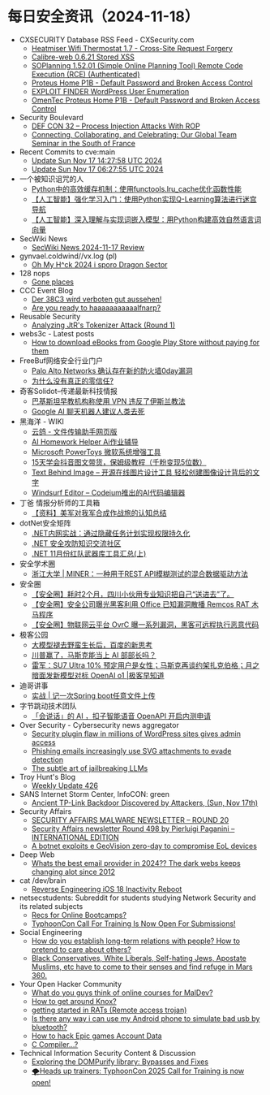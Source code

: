 # 每日安全资讯（2024-11-18）

- CXSECURITY Database RSS Feed - CXSecurity.com
  - [Heatmiser Wifi Thermostat 1.7 - Cross-Site Request Forgery](https://cxsecurity.com/issue/WLB-2024110030)
  - [Calibre-web 0.6.21 Stored XSS](https://cxsecurity.com/issue/WLB-2024110029)
  - [SOPlanning 1.52.01 (Simple Online Planning Tool) Remote Code Execution (RCE) (Authenticated)](https://cxsecurity.com/issue/WLB-2024110028)
  - [Proteus Home P1B - Default Password and Broken Access Control](https://cxsecurity.com/issue/WLB-2024110025)
  - [EXPLOIT FINDER  WordPress User Enumeration](https://cxsecurity.com/issue/WLB-2024110026)
  - [OmenTec Proteus Home P1B - Default Password and Broken Access Control](https://cxsecurity.com/issue/WLB-2024110024)
- Security Boulevard
  - [DEF CON 32 – Process Injection Attacks With ROP](https://securityboulevard.com/2024/11/def-con-32-process-injection-attacks-with-rop/)
  - [Connecting, Collaborating, and Celebrating: Our Global Team Seminar in the South of France](https://securityboulevard.com/2024/11/connecting-collaborating-and-celebrating-our-global-team-seminar-in-the-south-of-france/)
- Recent Commits to cve:main
  - [Update Sun Nov 17 14:27:58 UTC 2024](https://github.com/trickest/cve/commit/beff6081609ca19baa926ab25035cb8b0354b565)
  - [Update Sun Nov 17 06:27:55 UTC 2024](https://github.com/trickest/cve/commit/c64d1192200cc24bcbfb61c1dd872718f11f1df5)
- 一个被知识诅咒的人
  - [Python中的高效缓存机制：使用functools.lru_cache优化函数性能](https://blog.csdn.net/nokiaguy/article/details/143831206)
  - [【人工智能】强化学习入门：使用Python实现Q-Learning算法进行迷宫导航](https://blog.csdn.net/nokiaguy/article/details/143831195)
  - [【人工智能】深入理解与实现词嵌入模型：用Python构建高效自然语言词向量](https://blog.csdn.net/nokiaguy/article/details/143831180)
- SecWiki News
  - [SecWiki News 2024-11-17 Review](http://www.sec-wiki.com/?2024-11-17)
- gynvael.coldwind//vx.log (pl)
  - [Oh My H^ck 2024 i sporo Dragon Sector](https://gynvael.coldwind.pl/?id=795)
- 128 nops
  - [Gone places](https://carstein.github.io/short/2024/11/17/gone-places.html)
- CCC Event Blog
  - [Der 38C3 wird verboten gut aussehen!](https://events.ccc.de/2024/11/17/38c3-illegally-awesome/)
  - [Are you ready to haaaaaaaaaaalfnarp?](https://events.ccc.de/2024/11/17/38c3-are-you-ready-to-haaaaaaaaaaalfnarp/)
- Reusable Security
  - [Analyzing JtR's Tokenizer Attack (Round 1)](https://reusablesec.blogspot.com/2024/11/analyzing-jtrs-tokenizer-attack-round-1.html)
- webs3c - Latest posts
  - [How to download eBooks from Google Play Store without paying for them](https://webs3c.com/t/how-to-download-ebooks-from-google-play-store-without-paying-for-them/79#post_4)
- FreeBuf网络安全行业门户
  - [Palo Alto Networks 确认存在新的防火墙0day漏洞](https://www.freebuf.com/news/415441.html)
  - [为什么没有真正的零信任?](https://www.freebuf.com/articles/neopoints/415436.html)
- 奇客Solidot–传递最新科技情报
  - [巴基斯坦早教机构称使用 VPN 违反了伊斯兰教法](https://www.solidot.org/story?sid=79799)
  - [Google AI 聊天机器人建议人类去死](https://www.solidot.org/story?sid=79798)
- 黑海洋 - WIKI
  - [云鸽 - 文件传输助手网页版](https://www.upx8.com/4441)
  - [AI Homework Helper Ai作业辅导](https://www.upx8.com/4440)
  - [Microsoft PowerToys 微软系统增强工具](https://www.upx8.com/4439)
  - [15天学会抖音图文带货，保姆级教程（千粉变现5位数）](https://www.upx8.com/4438)
  - [Text Behind Image – 开源在线图片设计工具 轻松创建图像设计背后的文字](https://www.upx8.com/4437)
  - [Windsurf Editor – Codeium推出的AI代码编辑器](https://www.upx8.com/4436)
- 丁爸 情报分析师的工具箱
  - [【资料】美军对我军合成作战旅的认知总结](https://mp.weixin.qq.com/s?__biz=MzI2MTE0NTE3Mw==&mid=2651147826&idx=1&sn=82db846319ddae363d8ac74312d12f8b&chksm=f1af3908c6d8b01ec33022230f4b2c112e9210f0cd3b43058d09a96ccbbbd3a91ecca7137dc9&scene=58&subscene=0#rd)
- dotNet安全矩阵
  - [.NET内网实战：通过隐藏任务计划实现权限持久化](https://mp.weixin.qq.com/s?__biz=MzUyOTc3NTQ5MA==&mid=2247496737&idx=1&sn=d3fd5e529d898139e7aa382e024bcd57&chksm=fa595acccd2ed3daf7f7b2c98f2d27007b62bfdd523eaa8e0a69fc9c58b18b8474fdf3d96560&scene=58&subscene=0#rd)
  - [.NET 安全攻防知识交流社区](https://mp.weixin.qq.com/s?__biz=MzUyOTc3NTQ5MA==&mid=2247496737&idx=2&sn=872d41b5a6b7e8c74392aaa25ffd586a&chksm=fa595acccd2ed3dac2a3efedf110c934fead8b1792881b5ce4e01e3f0d6993b3c71de66aac24&scene=58&subscene=0#rd)
  - [.NET 11月份红队武器库工具汇总(上)](https://mp.weixin.qq.com/s?__biz=MzUyOTc3NTQ5MA==&mid=2247496737&idx=3&sn=272658dec2bb1776fa374b30f6aa98b9&chksm=fa595acccd2ed3da60171508eb9feab38f248a80f8732978847a2c8138d71a97e25ad892f01f&scene=58&subscene=0#rd)
- 安全学术圈
  - [浙江大学 | MINER：一种用于REST API模糊测试的混合数据驱动方法](https://mp.weixin.qq.com/s?__biz=MzU5MTM5MTQ2MA==&mid=2247491390&idx=1&sn=b7ade53040c9a2e8c610421c91a4a59d&chksm=fe2ee0b5c95969a37954d52aa6472cd8ec8fb5e6742c4dfe5d9a908816eb433843eb6e91c0e5&scene=58&subscene=0#rd)
- 安全圈
  - [【安全圈】耗时2个月，四川小伙用专业知识把自己“送进去”了。](https://mp.weixin.qq.com/s?__biz=MzIzMzE4NDU1OQ==&mid=2652066040&idx=1&sn=fcc2314e273fd8cbd7197bf86dbb628e&chksm=f36e7cb8c419f5ae9d4910c6a41e61dc61e3b3141c312e2229cc7b013421e198fac317742acb&scene=58&subscene=0#rd)
  - [【安全圈】安全公司曝光黑客利用 Office 已知漏洞散播 Remcos   RAT 木马程序](https://mp.weixin.qq.com/s?__biz=MzIzMzE4NDU1OQ==&mid=2652066040&idx=2&sn=cf11d094cb7fc2770df2100227dc34db&chksm=f36e7cb8c419f5ae9268e1d2eb9675ef94bccbcfe66627cb209b0883944215f205a8d17b7028&scene=58&subscene=0#rd)
  - [【安全圈】物联网云平台 OvrC 曝一系列漏洞，黑客可远程执行恶意代码](https://mp.weixin.qq.com/s?__biz=MzIzMzE4NDU1OQ==&mid=2652066040&idx=3&sn=628c0be39463e5a5db076252eae42974&chksm=f36e7cb8c419f5ae9694e18d60dde2a26e6a3cdec1633acf1fe266e96be9e59868eaad6f37a5&scene=58&subscene=0#rd)
- 极客公园
  - [大模型褪去野蛮生长后，百度的新思考](https://mp.weixin.qq.com/s?__biz=MTMwNDMwODQ0MQ==&mid=2653064112&idx=1&sn=27b794fcfdded9a7f1e04976dd6a655e&chksm=7e57f60649207f1088680e064e8de863c6b6d358e35fa8d9eaad3f3757a48de51a396b599c1d&scene=58&subscene=0#rd)
  - [川普赢了，马斯克能当上 AI 部部长吗？](https://mp.weixin.qq.com/s?__biz=MTMwNDMwODQ0MQ==&mid=2653064102&idx=1&sn=78e9ad860dc57db553b48be7d9405ecf&chksm=7e57f61049207f0688b22dadfd402fc4b4bb28650b5eda344a53658704f0d57870d21c567263&scene=58&subscene=0#rd)
  - [雷军：SU7 Ultra 10% 预定用户是女性；马斯克再谈约架扎克伯格；月之暗面发新模型对标 OpenAI o1 |极客早知道](https://mp.weixin.qq.com/s?__biz=MTMwNDMwODQ0MQ==&mid=2653064089&idx=1&sn=ffa6f119c70c017cafa6f32c79cda0c3&chksm=7e57f62f49207f39cf8869de94aa11bea7ba75d458449c4149a157b340d0ce3efb9c2aea930e&scene=58&subscene=0#rd)
- 迪哥讲事
  - [实战 | 记一次Spring boot任意文件上传](https://mp.weixin.qq.com/s?__biz=MzIzMTIzNTM0MA==&mid=2247496357&idx=1&sn=a65d53958d2fb72f02926d027d247350&chksm=e8a5f8c6dfd271d0e0be8b83b8c4d1d4179ac8c8e89ea7ec34d0f9344ab13944e2e50247d33d&scene=58&subscene=0#rd)
- 字节跳动技术团队
  - [「会说话」的 AI ，扣子智能语音 OpenAPI 开启内测申请](https://mp.weixin.qq.com/s?__biz=MzI1MzYzMjE0MQ==&mid=2247511386&idx=1&sn=7cc18c28156b42b144946325f89b186e&chksm=e9d366b8dea4efae4d9179178dd3e04ad88aabd01b9293626d4697b694f67b0b1320a0a37442&scene=58&subscene=0#rd)
- Over Security - Cybersecurity news aggregator
  - [Security plugin flaw in millions of WordPress sites gives admin access](https://www.bleepingcomputer.com/news/security/security-plugin-flaw-in-millions-of-wordpress-sites-gives-admin-access/)
  - [Phishing emails increasingly use SVG attachments to evade detection](https://www.bleepingcomputer.com/news/security/phishing-emails-increasingly-use-svg-attachments-to-evade-detection/)
  - [The subtle art of jailbreaking LLMs](https://andpalmier.com/posts/jailbreaking-llms/)
- Troy Hunt's Blog
  - [Weekly Update 426](https://www.troyhunt.com/weekly-update-426/)
- SANS Internet Storm Center, InfoCON: green
  - [Ancient TP-Link Backdoor Discovered by Attackers, (Sun, Nov 17th)](https://isc.sans.edu/diary/rss/31442)
- Security Affairs
  - [SECURITY AFFAIRS MALWARE NEWSLETTER – ROUND 20](https://securityaffairs.com/171089/malware/security-affairs-malware-newsletter-round-20.html)
  - [Security Affairs newsletter Round 498 by Pierluigi Paganini – INTERNATIONAL EDITION](https://securityaffairs.com/171083/security/security-affairs-newsletter-round-498-by-pierluigi-paganini-international-edition.html)
  - [A botnet exploits e GeoVision zero-day to compromise EoL devices](https://securityaffairs.com/171067/malware/ddos-botnet-exploits-geovision-zero-day.html)
- Deep Web
  - [Whats the best email provider in 2024?? The dark webs keeps changing alot since 2012](https://www.reddit.com/r/deepweb/comments/1gti94z/whats_the_best_email_provider_in_2024_the_dark/)
- cat /dev/brain
  - [Reverse Engineering iOS 18 Inactivity Reboot](https://naehrdine.blogspot.com/2024/11/reverse-engineering-ios-18-inactivity.html)
- netsecstudents: Subreddit for students studying Network Security and its related subjects
  - [Recs for Online Bootcamps?](https://www.reddit.com/r/netsecstudents/comments/1gt7umy/recs_for_online_bootcamps/)
  - [TyphoonCon Call For Training Is Now Open For Submissions!](https://www.reddit.com/r/netsecstudents/comments/1gtb2gq/typhooncon_call_for_training_is_now_open_for/)
- Social Engineering
  - [How do you establish long-term relations with people? How to pretend to care about others?](https://www.reddit.com/r/SocialEngineering/comments/1gt9p8j/how_do_you_establish_longterm_relations_with/)
  - [Black Conservatives, White Liberals, Self-hating Jews, Apostate Muslims, etc have to come to their senses and find refuge in Mars 360.](https://www.reddit.com/r/SocialEngineering/comments/1gtek7y/black_conservatives_white_liberals_selfhating/)
- Your Open Hacker Community
  - [What do you guys think of online courses for MalDev?](https://www.reddit.com/r/HowToHack/comments/1gtfjha/what_do_you_guys_think_of_online_courses_for/)
  - [How to get around Knox?](https://www.reddit.com/r/HowToHack/comments/1gt7mwd/how_to_get_around_knox/)
  - [getting started in RATs (Remote access trojan)](https://www.reddit.com/r/HowToHack/comments/1gtkbs8/getting_started_in_rats_remote_access_trojan/)
  - [Is there any way i can use my Android phone to simulate bad usb by bluetooth?](https://www.reddit.com/r/HowToHack/comments/1gtf1mx/is_there_any_way_i_can_use_my_android_phone_to/)
  - [How to hack Epic games Account Data](https://www.reddit.com/r/HowToHack/comments/1gtbn2z/how_to_hack_epic_games_account_data/)
  - [C Compiler...?](https://www.reddit.com/r/HowToHack/comments/1gt6j3h/c_compiler/)
- Technical Information Security Content & Discussion
  - [Exploring the DOMPurify library: Bypasses and Fixes](https://www.reddit.com/r/netsec/comments/1gtgst2/exploring_the_dompurify_library_bypasses_and_fixes/)
  - [🌪️Heads up trainers: TyphoonCon 2025 Call for Training is now open!](https://www.reddit.com/r/netsec/comments/1gtb2f6/heads_up_trainers_typhooncon_2025_call_for/)
